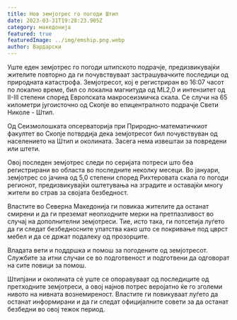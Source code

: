 ```yaml
---
title: Нов земјотрес го погоди Штип
date: 2023-03-31T19:28:23.905Z
category: македонија
featured: true
featuredImage: ../img/emship.png.webp
author: Вардарски
---
```


Уште еден земјотрес го погоди штипското подрачје, предизвикувајќи жителите повторно да ги почувствуваат застрашувачките последици од природната катастрофа. Земјотресот, кој е регистриран во 16:07 часот по локално време, бил со локална магнитуда од ML2,0 и интензитет од II-III степени според Европската макросеизмичка скала. Се случи на 65 километри југоисточно од Скопје во епицентралното подрачје Свети Николе - Штип.

Од Сеизмолошката опсерваторија при Природно-математичкиот факултет во Скопје потврдија дека земјотресот бил почувствуван од населението на Штип и околината. Засега нема извештаи за повредени или штети.

Овој последен земјотрес следи по серијата потреси што беа регистрирани во областа во последните неколку месеци. Во јануари, земјотрес со јачина од 5,0 степени според Рихтеровата скала го погоди регионот, предизвикувајќи оштетувања на зградите и оставајќи многу жители во страв за својата безбедност.

Властите во Северна Македонија ги повикаа жителите да останат смирени и да ги преземат неопходните мерки на претпазливост во случај на дополнителни земјотреси. Тие, исто така, ги потсетија луѓето да ги следат безбедносните упатства како што се покривање под цврст мебел и да се држат подалеку од прозорците.

Владата вети и поддршка и помош за погодените од земјотресот. Службите за итни случаи се во подготвеност и подготвени да одговорат на сите повици за помош.

Штипјани и околината сè уште се опоравуваат од последиците од претходните земјотреси, а овој најнов потрес веројатно ќе го зголеми нивото на нивната вознемиреност. Властите ги повикуваат луѓето да останат информирани и да ги следат официјалните совети за да останат безбедни во овој тежок период.
